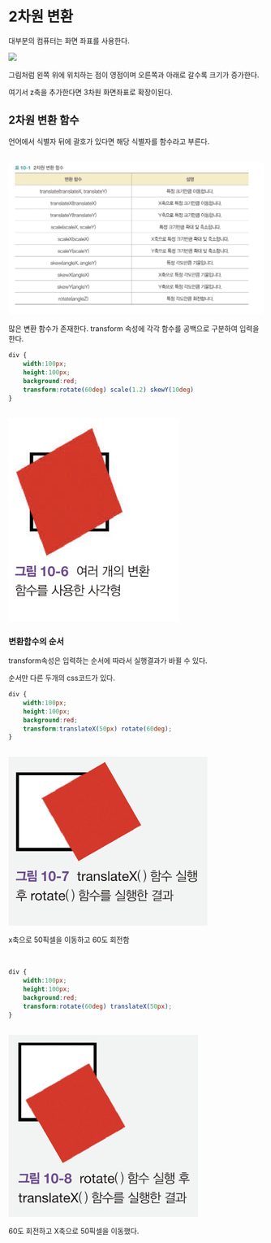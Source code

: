 # 2차원 변환

대부분의 컴퓨터는 화면 좌표를 사용한다.

<img src="./../img/2차원화면좌표.png./img/2차원화면좌표.png">

그림처럼 왼쪽 위에 위치하는 점이 영점이며 오른쪽과 아래로 갈수록 크기가 증가한다.

여기서 z축을 추가한다면 3차원 화면좌표로 확장이된다.

## 2차원 변환 함수

언어에서 식별자 뒤에 괄호가 있다면 해당 식별자를 함수라고 부른다.

<br>

<img src="./../img/2차원변환함수리스트.png">

많은 변환 함수가 존재한다. transform 속성에 각각 함수를 공백으로 구분하여 입력을 한다.

```css
div {
    width:100px;
    height:100px;
    background:red;
    transform:rotate(60deg) scale(1.2) skewY(10deg)
}
```

<br>

<img src="./../img/변환함수결과.png">

<br>

### 변환함수의 순서

transform속성은 입력하는 순서에 따라서 실행결과가 바뀔 수 있다.

순서만 다른 두개의 css코드가 있다.

```css
div {
    width:100px;
    height:100px;
    background:red;
    transform:translateX(50px) rotate(60deg);
}
```

<br>

<img src="./../img/translateX먼저.png">

x축으로 50픽셀을 이동하고 60도 회전함

<br>

```css
div {
    width:100px;
    height:100px;
    background:red;
    transform:rotate(60deg) translateX(50px);
}
```

<br>


<img src="./../img/rotate먼저.png">

60도 회전하고 X축으로 50픽셀을 이동했다.

